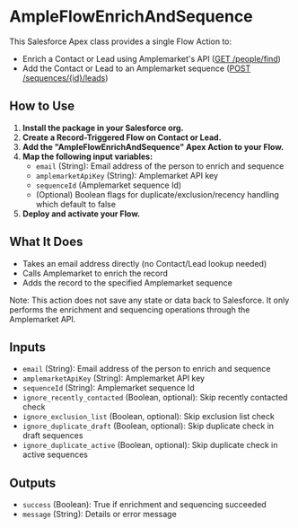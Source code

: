 # AmpleFlowEnrichAndSequence

This Salesforce Apex class provides a single Flow Action to:
- Enrich a Contact or Lead using Amplemarket's API ([GET /people/find](https://docs.amplemarket.com/api-reference/people-enrichment/single-person-enrichment))
- Add the Contact or Lead to an Amplemarket sequence ([POST /sequences/{id}/leads](https://docs.amplemarket.com/api-reference/sequences/add-leads))

## How to Use

1. **Install the package in your Salesforce org.**
2. **Create a Record-Triggered Flow on Contact or Lead.**
3. **Add the "AmpleFlowEnrichAndSequence" Apex Action to your Flow.**
4. **Map the following input variables:**
   - `email` (String): Email address of the person to enrich and sequence
   - `amplemarketApiKey` (String): Amplemarket API key
   - `sequenceId` (Amplemarket sequence Id)
   - (Optional) Boolean flags for duplicate/exclusion/recency handling which default to false
5. **Deploy and activate your Flow.**

## What It Does
- Takes an email address directly (no Contact/Lead lookup needed)
- Calls Amplemarket to enrich the record
- Adds the record to the specified Amplemarket sequence

Note: This action does not save any state or data back to Salesforce. It only performs the enrichment and sequencing operations through the Amplemarket API.
## Inputs
- `email` (String): Email address of the person to enrich and sequence
- `amplemarketApiKey` (String): Amplemarket API key
- `sequenceId` (String): Amplemarket sequence Id
- `ignore_recently_contacted` (Boolean, optional): Skip recently contacted check
- `ignore_exclusion_list` (Boolean, optional): Skip exclusion list check  
- `ignore_duplicate_draft` (Boolean, optional): Skip duplicate check in draft sequences
- `ignore_duplicate_active` (Boolean, optional): Skip duplicate check in active sequences

## Outputs
- `success` (Boolean): True if enrichment and sequencing succeeded
- `message` (String): Details or error message
